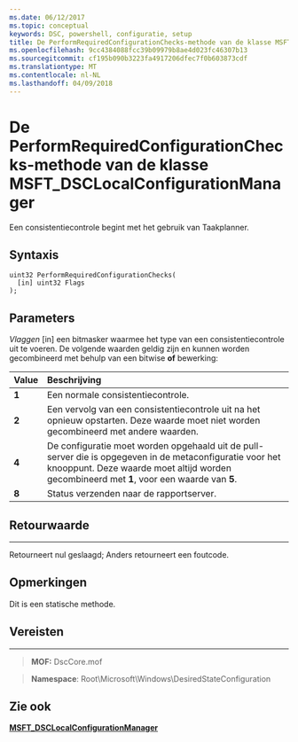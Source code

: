 ```yaml
---
ms.date: 06/12/2017
ms.topic: conceptual
keywords: DSC, powershell, configuratie, setup
title: De PerformRequiredConfigurationChecks-methode van de klasse MSFT_DSCLocalConfigurationManager
ms.openlocfilehash: 9cc4384088fcc39b09979b8ae4d023fc46307b13
ms.sourcegitcommit: cf195b090b3223fa4917206dfec7f0b603873cdf
ms.translationtype: MT
ms.contentlocale: nl-NL
ms.lasthandoff: 04/09/2018
---
```

# <a name="performrequiredconfigurationchecks-method-of-the-msftdsclocalconfigurationmanager-class"></a>De PerformRequiredConfigurationChecks-methode van de klasse MSFT_DSCLocalConfigurationManager

Een consistentiecontrole begint met het gebruik van Taakplanner.

<a name="syntax"></a>Syntaxis
------

```mof
uint32 PerformRequiredConfigurationChecks(
  [in] uint32 Flags
);
```

<a name="parameters"></a>Parameters
----------

*Vlaggen* \[in\] een bitmasker waarmee het type van een consistentiecontrole uit te voeren. De volgende waarden geldig zijn en kunnen worden gecombineerd met behulp van een bitwise **of** bewerking:

|Value |Beschrijving |
|:--- |:---|
|**1** | Een normale consistentiecontrole. |
|**2** | Een vervolg van een consistentiecontrole uit na het opnieuw opstarten. Deze waarde moet niet worden gecombineerd met andere waarden. |
|**4** | De configuratie moet worden opgehaald uit de pull-server die is opgegeven in de metaconfiguratie voor het knooppunt. Deze waarde moet altijd worden gecombineerd met **1**, voor een waarde van **5**. |
|**8** | Status verzenden naar de rapportserver. |

## <a name="return-value"></a>Retourwaarde
------------

Retourneert nul geslaagd; Anders retourneert een foutcode.

## <a name="remarks"></a>Opmerkingen

Dit is een statische methode.

## <a name="requirements"></a>Vereisten
------------
>**MOF:** DscCore.mof

>**Namespace**: Root\Microsoft\Windows\DesiredStateConfiguration


## <a name="see-also"></a>Zie ook


[**MSFT_DSCLocalConfigurationManager**](msft-dsclocalconfigurationmanager.md)